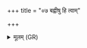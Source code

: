 +++
title = "०७ बह्वीषु हि त्वाम्"

+++
<details><summary>मूलम् (GR)</summary>

बह्वीषु हि त्वाम् अविदम्  
ओषधीं वीर्यवतीम् ।  
अरुन्धति त्वाम् आहार्षम्  
इतो मा पारयान् इति ॥
</details>